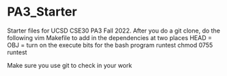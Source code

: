 # PA3_Starter
Starter files for UCSD CSE30 PA3 Fall 2022. 
After you do a git clone, do the following
vim Makefile to add in the dependencies at two places
HEAD =
OBJ =
turn on the execute bits for the bash program runtest
chmod 0755 runtest

Make sure you use git to check in your work
